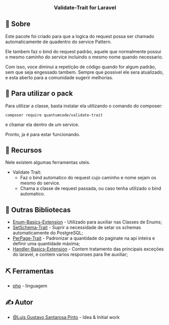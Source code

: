 <h3 align="center">Validate-Trait for Laravel</h3>

## 🧐 Sobre <a name = "about"></a>

Este pacote foi criado para que a logica do request possa ser chamado automaticamente de quadentro do service Pattern.

Ele tambem faz o bind do request padrão, aquele que normalmente possui o mesmo caminho do service incluindo o mesmo nome quando necessario.

Com isso, voce diminui a repetição de código quando for algum padrão, sem que seja engessado tambem.
Sempre que possivel ele sera atualizado, e esta aberto para a comunidade sugerir melhorias.

## 🏁 Para utilizar o pack

Para utilizar a classe, basta instalar ela utilizando o comando do composer:

```
composer require quantumcode/validate-trait
```

e chamar ela dentro de um service.

Pronto, ja é para estar funcionando.

## 🎈 Recursos

Nele existem algumas ferramentas uteis.

- Validate Trait:
  - Faz o bind automatico do request cujo caminho e nome sejam os mesmo do service.
  - Chama a classe de request passada, ou caso tenha utilizado o bind automatico.

## 🧐 Outras Bibliotecas

- [Enum-Basics-Extension](https://packagist.org/packages/quantumcode/enum-basics-extension) - Utilizado para auxiliar nas Classes de Enums;
- [SetSchema-Trait](https://packagist.org/packages/quantumcode/setschema-trait-postgresql) - Suprir a necessidade de setar os schemas automaticamente do PostgreSQL;
- [PerPage-Trait](https://packagist.org/packages/quantumcode/perpage-trait) - Padronizar a quantidade do paginate na api inteira e definir uma quantidade máxima;
- [Handler-Basics-Extension](https://packagist.org/packages/quantumcode/handler-basics-extension) - Contem tratamento das principais exceções do laravel, e contem varios responses para lhe auxiliar;

## ⛏️ Ferramentas

- [php](https://www.php.net/) - linguagem

## ✍️ Autor

- [@Luis Gustavo Santarosa Pinto](https://github.com/QuantumCode) - Idea & Initial work
